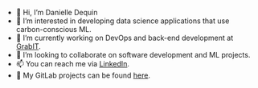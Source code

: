 - 👋 Hi, I’m Danielle Dequin
- 👀 I’m interested in developing data science applications that use carbon-conscious ML.
- 🌱 I’m currently working on DevOps and back-end development at [GrabIT](https://www.grabit.io/}).
- 💞️ I’m looking to collaborate on software development and ML projects.
- 📫 You can reach me via [LinkedIn](https://www.linkedin.com/in/danielle-dequin/).
- :fox_face: My GitLab projects can be found [here](https://gitlab.com/dmdequin).

<!---
dmdequin/dmdequin is a ✨ special ✨ repository because its `README.md` (this file) appears on your GitHub profile.
You can click the Preview link to take a look at your changes.
--->
